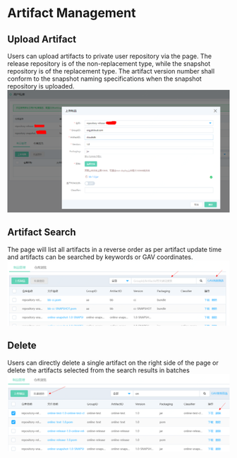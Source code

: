 # Artifact Management

## Upload Artifact

Users can upload artifacts to private user repository via the page. The release repository is of the non-replacement type, while the snapshot repository is of the replacement type. The artifact version number shall conform to the snapshot naming specifications when the snapshot repository is uploaded.
![](/image/Artifacts/upload.png)

## Artifact Search

The page will list all artifacts in a reverse order as per artifact update time and artifacts can be searched by keywords or GAV coordinates.
![](/image/Artifacts/search.png)

## Delete
Users can directly delete a single artifact on the right side of the page or delete the artifacts selected from the search results in batches
![](/image/Artifacts/delete.png)


